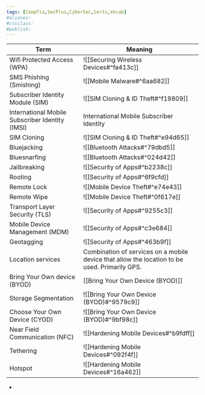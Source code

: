```yaml
---
tags: [CompTia,SecPlus,CyberSec,Certs,Vocab]
#aliases:
#cssclass:
#publish:
---
```


| Term                                            | Meaning                                                                                       |
| ----------------------------------------------- | --------------------------------------------------------------------------------------------- |
| Wifi Protected Access (WPA)                     | ![[Securing Wireless Devices#^fa413c]]                                                        |
| SMS Phishing (Smishing)                         | ![[Mobile Malware#^6aa682]]                                                                   |
| Subscriber Identity Module (SIM)                | ![[SIM Cloning & ID Theft#^f19809]]                                                           |
| International Mobile Subscriber Identity (IMSI) | International Mobile Subscriber Identity                                                      |
| SIM Cloning                                     | ![[SIM Cloning & ID Theft#^e94d65]]                                                           |
| Bluejacking                                     | ![[Bluetooth Attacks#^79dbd5]]                                                                |
| Bluesnarfing                                    | ![[Bluetooth Attacks#^024d42]]                                                                |
| Jailbreaking                                    | ![[Security of Apps#^b2238c]]                                                                 |
| Rooting                                         | ![[Security of Apps#^6f9cfd]]                                                                 |
| Remote Lock                                     | ![[Mobile Device Theft#^e74e43]]                                                              |
| Remote Wipe                                     | ![[Mobile Device Theft#^0f617e]]                                                              |
| Transport Layer Security (TLS)                  | ![[Security of Apps#^9255c3]]                                                                 |
| Mobile Device Management (MDM)                  | ![[Security of Apps#^c3e684]]                                                                 |
| Geotagging                                      | ![[Security of Apps#^463b9f]]                                                                 |
| Location services                               | Combination of services on a mobile device that allow the location to be used. Primarily GPS. |
| Bring Your Own device (BYOD)                    | [[Bring Your Own Device (BYOD)]]                                                              |
| Storage Segmentation                            | ![[Bring Your Own Device (BYOD)#^9579c9]]                                                     |
| Choose Your Own Device (CYOD)                   | ![[Bring Your Own Device (BYOD)#^9bf98c]]                                                     |
| Near Field Communication (NFC)                  | ![[Hardening Mobile Devices#^b9fdff]]                                                         |
| Tethering                                       | ![[Hardening Mobile Devices#^092f4f]]                                                         |
| Hotspot                                         | ![[Hardening Mobile Devices#^16a462]]                                                         |

-